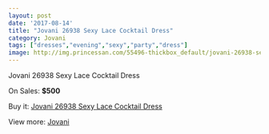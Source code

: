 ```yaml
---
layout: post
date: '2017-08-14'
title: "Jovani 26938 Sexy Lace Cocktail Dress"
category: Jovani
tags: ["dresses","evening","sexy","party","dress"]
image: http://img.princessan.com/55496-thickbox_default/jovani-26938-sexy-lace-cocktail-dress.jpg
---
```

Jovani 26938 Sexy Lace Cocktail Dress

On Sales: **$500**
<a href="https://www.princessan.com/en/jovani/24939-jovani-26938-sexy-lace-cocktail-dress.html"><amp-img layout="responsive" width="600" height="600" src="//img.princessan.com/55496-thickbox_default/jovani-26938-sexy-lace-cocktail-dress.jpg" alt="Jovani 26938 Sexy Lace Cocktail Dress 0" /></a>
<a href="https://www.princessan.com/en/jovani/24939-jovani-26938-sexy-lace-cocktail-dress.html"><amp-img layout="responsive" width="600" height="600" src="//img.princessan.com/55497-thickbox_default/jovani-26938-sexy-lace-cocktail-dress.jpg" alt="Jovani 26938 Sexy Lace Cocktail Dress 1" /></a>

Buy it: [Jovani 26938 Sexy Lace Cocktail Dress](https://www.princessan.com/en/jovani/24939-jovani-26938-sexy-lace-cocktail-dress.html "Jovani 26938 Sexy Lace Cocktail Dress")

View more: [Jovani](https://www.princessan.com/en/26-jovani "Jovani")